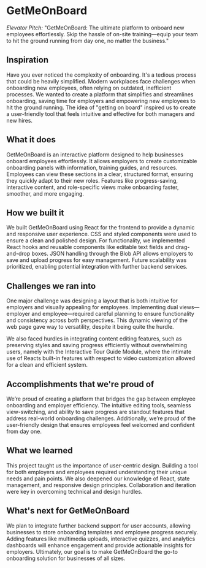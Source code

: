 # GetMeOnBoard
_Elevator Pitch:_ "GetMeOnBoard: The ultimate platform to onboard new employees effortlessly. Skip the hassle of on-site training—equip your team to hit the ground running from day one, no matter the business."

## Inspiration
Have you ever noticed the complexity of onboarding. It's a tedious process that could be heavily simplified. Modern workplaces face challenges when onboarding new employees, often relying on outdated, inefficient processes. We wanted to create a platform that simplifies and streamlines onboarding, saving time for employers and empowering new employees to hit the ground running. The idea of "getting on board" inspired us to create a user-friendly tool that feels intuitive and effective for both managers and new hires.

## What it does
GetMeOnBoard is an interactive platform designed to help businesses onboard employees effortlessly. It allows employers to create customizable onboarding panels with information, training guides, and resources. Employees can view these sections in a clear, structured format, ensuring they quickly adapt to their new roles. Features like progress-saving, interactive content, and role-specific views make onboarding faster, smoother, and more engaging.

## How we built it
We built GetMeOnBoard using React for the frontend to provide a dynamic and responsive user experience. CSS and styled components were used to ensure a clean and polished design. For functionality, we implemented React hooks and reusable components like editable text fields and drag-and-drop boxes. JSON handling through the Blob API allows employers to save and upload progress for easy management. Future scalability was prioritized, enabling potential integration with further backend services.

## Challenges we ran into
One major challenge was designing a layout that is both intuitive for employers and visually appealing for employees. Implementing dual views—employer and employee—required careful planning to ensure functionality and consistency across both perspectives. This dynamic viewing of the web page gave way to versatility, despite it being quite the hurdle. 

We also faced hurdles in integrating content editing features, such as preserving styles and saving progress efficiently without overwhelming users, namely with the Interactive Tour Guide Module, where the intimate use of Reacts built-in features with respect to video customization allowed for a clean and efficient system.

## Accomplishments that we're proud of
We’re proud of creating a platform that bridges the gap between employee onboarding and employer efficiency. The intuitive editing tools, seamless view-switching, and ability to save progress are standout features that address real-world onboarding challenges. Additionally, we’re proud of the user-friendly design that ensures employees feel welcomed and confident from day one.

## What we learned
This project taught us the importance of user-centric design. Building a tool for both employers and employees required understanding their unique needs and pain points. We also deepened our knowledge of React, state management, and responsive design principles. Collaboration and iteration were key in overcoming technical and design hurdles.

## What's next for GetMeOnBoard
We plan to integrate further backend support for user accounts, allowing businesses to store onboarding templates and employee progress securely. Adding features like multimedia uploads, interactive quizzes, and analytics dashboards will enhance engagement and provide actionable insights for employers. Ultimately, our goal is to make GetMeOnBoard the go-to onboarding solution for businesses of all sizes.

